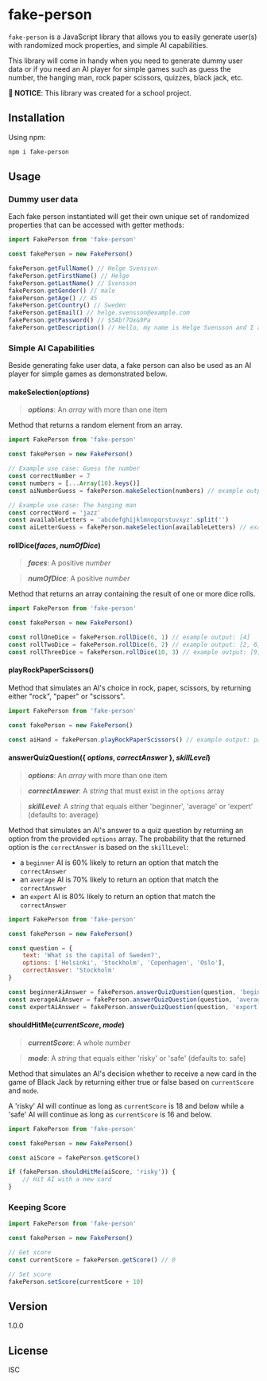 # fake-person

``fake-person`` is a JavaScript library that allows you to easily generate user(s) with randomized mock properties, and simple AI capabilities.

This library will come in handy when you need to generate dummy user data or if you need an AI player for simple games such as guess the number, the hanging man, rock paper scissors, quizzes, black jack, etc.

**🚨 NOTICE**: This library was created for a school project.

## Installation
Using npm:
```bash
npm i fake-person
```

## Usage


### Dummy user data
Each fake person instantiated will get their own unique set of randomized properties that can be accessed with getter methods:

```javascript
import FakePerson from 'fake-person'

const fakePerson = new FakePerson()

fakePerson.getFullName() // Helge Svensson
fakePerson.getFirstName() // Helge
fakePerson.getLastName() // Svensson
fakePerson.getGender() // male
fakePerson.getAge() // 45
fakePerson.getCountry() // Sweden
fakePerson.getEmail() // helge.svensson@example.com
fakePerson.getPassword() // $5Ab!7Ox&9Pa
fakePerson.getDescription() // Hello, my name is Helge Svensson and I am 45 years old. I live in Sweden and you can contact me at helge.svensson@example.com.
```

### Simple AI Capabilities

Beside generating fake user data, a fake person can also be used as an AI player for simple games as demonstrated below.

#### makeSelection(*options*)

> ***options***: An *array* with more than one item

Method that returns a random element from an array.

```javascript
import FakePerson from 'fake-person'

const fakePerson = new FakePerson()

// Example use case: Guess the number
const correctNumber = 7
const numbers = [...Array(10).keys()]
const aiNumberGuess = fakePerson.makeSelection(numbers) // example output: 4

// Example use case: The hanging man
const correctWord = 'jazz'
const availableLetters = 'abcdefghijklmnopqrstuvxyz'.split('')
const aiLetterGuess = fakePerson.makeSelection(availableLetters) // example output: j
```
#### rollDice(*faces*, *numOfDice*)
> ***faces***: A positive *number*

> ***numOfDice***: A positive *number*

Method that returns an array containing the result of one or more dice rolls.

```javascript
import FakePerson from 'fake-person'

const fakePerson = new FakePerson()

const rollOneDice = fakePerson.rollDice(6, 1) // example output: [4] 
const rollTwoDice = fakePerson.rollDice(6, 2) // example output: [2, 6] 
const rollThreeDice = fakePerson.rollDice(10, 3) // example output: [9, 3, 5] 
```

#### playRockPaperScissors()
Method that simulates an AI's choice in rock, paper, scissors, by returning either "rock", "paper" or "scissors".
```javascript
import FakePerson from 'fake-person'

const fakePerson = new FakePerson()

const aiHand = fakePerson.playRockPaperScissors() // example output: paper 
```
#### answerQuizQuestion({ *options*, *correctAnswer* }, *skillLevel*)
> ***options***: An *array* with more than one item

> ***correctAnswer***: A *string* that must exist in the ``options`` array

> ***skillLevel***: A *string* that equals either 'beginner', 'average' or 'expert' (defaults to: average)

Method that simulates an AI's answer to a quiz question by returning an option from the provided ``options`` array. The probability that the returned option is the ``correctAnswer`` is based on the ``skillLevel``:
- a ``beginner`` AI is 60% likely to return an option that match the ``correctAnswer``
- an ``average`` AI is 70% likely to return an option that match the ``correctAnswer``
- an ``expert`` AI is 80% likely to return an option that match the ``correctAnswer``

```javascript
import FakePerson from 'fake-person'

const fakePerson = new FakePerson()

const question = {
	text: 'What is the capital of Sweden?',
	options: ['Helsinki', 'Stockholm', 'Copenhagen', 'Oslo'],
	correctAnswer: 'Stockholm'
}

const beginnerAiAnswer = fakePerson.answerQuizQuestion(question, 'beginner') // example output: Helsinki
const averageAiAnswer = fakePerson.answerQuizQuestion(question, 'average') // example output: Oslo
const expertAiAnswer = fakePerson.answerQuizQuestion(question, 'expert') // example output: Stockholm
```

#### shouldHitMe(*currentScore*, *mode*)
> ***currentScore***: A whole *number*

> ***mode***: A *string* that equals either 'risky' or 'safe' (defaults to: safe)

Method that simulates an AI's decision whether to receive a new card in the game of Black Jack by returning either true or false based on ``currentScore`` and ``mode``.

A 'risky' AI will continue as long as ``currentScore`` is 18 and below while a 'safe' AI will continue as long as ``currentScore`` is 16 and below.

```javascript
import FakePerson from 'fake-person'

const fakePerson = new FakePerson()

const aiScore = fakePerson.getScore()

if (fakePerson.shouldHitMe(aiScore, 'risky')) {
	// Hit AI with a new card
}
```

### Keeping Score
```javascript
import FakePerson from 'fake-person'

const fakePerson = new FakePerson()

// Get score
const currentScore = fakePerson.getScore() // 0

// Set score
fakePerson.setScore(currentScore + 10)
```

## Version
1.0.0

## License
ISC


